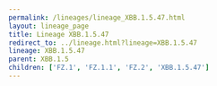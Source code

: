 ```yaml
---
permalink: /lineages/lineage_XBB.1.5.47.html
layout: lineage_page
title: Lineage XBB.1.5.47
redirect_to: ../lineage.html?lineage=XBB.1.5.47
lineage: XBB.1.5.47
parent: XBB.1.5
children: ['FZ.1', 'FZ.1.1', 'FZ.2', 'XBB.1.5.47']
---
```

